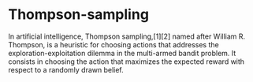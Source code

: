 # Thompson-sampling
In artificial intelligence, Thompson sampling,[1][2] named after William R. Thompson, is a heuristic for choosing actions that addresses the exploration-exploitation dilemma in the multi-armed bandit problem. It consists in choosing the action that maximizes the expected reward with respect to a randomly drawn belief.
